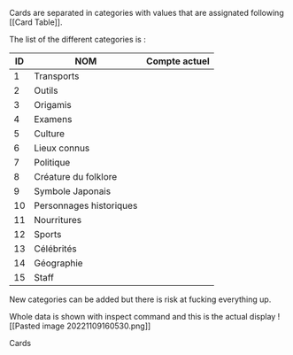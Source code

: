Cards are separated in categories with values that are assignated following [[Card Table]].

The list of the different categories is :

| ID  | NOM                     | Compte actuel |
| --- | ----------------------- | ------------- |
| 1   | Transports              |               |
| 2   | Outils                  |               |
| 3   | Origamis                |               |
| 4   | Examens                 |               |
| 5   | Culture                 |               |
| 6   | Lieux connus            |               |
| 7   | Politique               |               |
| 8   | Créature du folklore    |               |
| 9   | Symbole Japonais        |               |
| 10  | Personnages historiques |               |
| 11  | Nourritures             |               |
| 12  | Sports                  |               |
| 13  | Célébrités              |               |
| 14  | Géographie              |               |
| 15  | Staff                   |               |

New categories can be added but there is risk at fucking everything up.

Whole data is shown with inspect command and this is the actual display
![[Pasted image 20221109160530.png]]

Cards